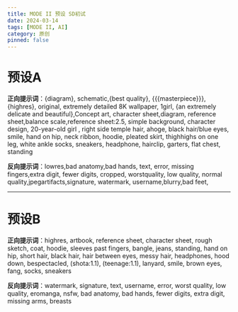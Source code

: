 ```yaml
---
title: MODE II 预设 SD初试
date: 2024-03-14
tags: [MODE II, AI]
category: 原创 
pinned: false
---
```


# 预设A

**正向提示词**：{diagram}, schematic,{best quality}, {{{masterpiece}}}, {highres}, original, extremely detailed 8K wallpaper, 1girl, {an extremely delicate and beautiful},Concept art, character sheet,diagram, reference sheet,balance scale,reference sheet:2.5, simple background, character design, 20-year-old girl , right side temple hair, ahoge, black hair/blue eyes, smile, hand on hip, neck ribbon, hoodie, pleated skirt, thighhighs on one leg, white ankle socks, sneakers, headphone, hairclip, garters, flat chest, standing



**反向提示词**：lowres,bad anatomy,bad hands, text, error, missing fingers,extra digit, fewer digits, cropped, worstquality, low quality, normal quality,jpegartifacts,signature, watermark, username,blurry,bad feet,



---



# 预设B

**正向提示词**：highres, artbook, reference sheet, character sheet, rough sketch, coat, hoodie, sleeves past fingers, bangle, jeans, standing, hand on hip, short hair, black hair, hair between eyes, messy hair, headphones, hood down, bespectacled, (shota:1.1), (teenage:1.1), lanyard, smile, brown eyes, fang, socks, sneakers



**反向提示词**：watermark, signature, text, username, error, worst quality, low quality, eromanga, nsfw, bad anatomy, bad hands, fewer digits, extra digit, missing arms, breasts